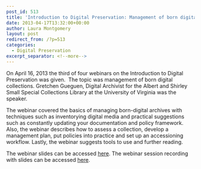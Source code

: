 ```yaml
---
post_id: 513
title: 'Introduction to Digital Preservation: Management of born digital collections webinar'
date: 2013-04-17T13:32:00+00:00
author: Laura Montgomery
layout: post
redirect_from: /?p=513
categories:
  - Digital Preservation
excerpt_separator: <!--more-->
---
```

On April 16, 2013 the third of four webinars on the Introduction to Digital Preservation was given.  The topic was management of born digital collections. Gretchen Gueguen, Digital Archivist for the Albert and Shirley Small Special Collections Library at the University of Virginia was the speaker.

<!--more-->

The webinar covered the basics of managing born-digital archives with techniques such as inventorying digital media and practical suggestions such as constantly updating your documentation and policy framework. Also, the webinar describes how to assess a collection, develop a management plan, put policies into practice and set up an accessioning workflow. Lastly, the webinar suggests tools to use and further reading.

The webinar slides can be accessed [here](http://www.aserl.org/wp-content/uploads/2013/04/Intro_DP_2013-3_Born_Dig_Docs.pdf "here"). The webinar session recording with slides can be accessed [here](https://vimeo.com/64166341 "here").
